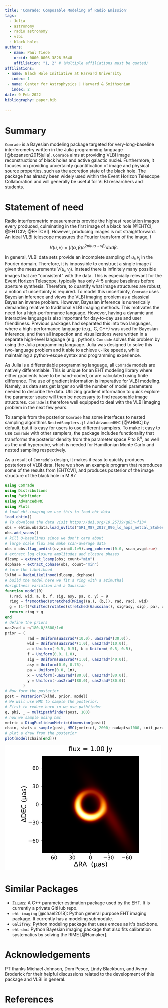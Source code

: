 ```yaml
---
title: 'Comrade: Composable Modeling of Radio Emission'
tags:
  - Julia
  - astronomy
  - radio astronomy
  - vlbi
  - black holes
authors:
  - name: Paul Tiede
    orcid: 0000-0003-3826-5648
    affiliation: "1, 2" # (Multiple affiliations must be quoted)
affiliations:
 - name: Black Hole Initiative at Harvard University
   index: 1
 - name: Center for Astrophysics | Harvard & Smithsonian
   index: 2
date: 9 Feb 2022
bibliography: paper.bib

---
```


# Summary

`Comrade` is a Bayesian modeling package targeted for very-long-baseline interferometry written in the Julia programming language [@bezanson2015julia]. `Comrade` aims at providing VLBI image reconstructions of black holes and active galactic nuclei. Furthermore, it focuses on providing uncertainty quantification of image and physical source properties, such as the accretion state of the black hole. The package has already been widely used within the Event Horizon Telescope Collaboration and will generally be useful for VLBI researchers and students.


# Statement of need

Radio interferometric measurements provide the highest resolution images every produced, culminating in the first image of a black hole [@EHTCI; @EHTCIV; @EHTCVI]. However, producing images is not straightforward.
An ideal VLBI telescope measures the Fourier transform of the image, $I$

$$
V(u,v) = \int I(\alpha, \beta) e^{2\pi i (u\alpha + v\beta)}d\alpha d\beta.
$$

In general, VLBI data sets provide an incomplete sampling of $u_i, v_j$ in the Fourier domain. Therefore, it is impossible to construct a single image $I$ given the measurements $V(u_i, v_j)$. Instead there is infinitely many possible images that are "consistent" with the data. This is especially relevant for the Event Horizon Telescope, typically has only 4-5 unique baselines before aperture synthesis. Therefore, to quantify what image structures are robust, a notion of uncertainty is required. To model this uncertainty, `Comrade` uses Bayesian inference and views the VLBI imaging problem as a classical Bayesian inverse problem. However, Bayesian inference is numerically demanding relative to traditional VLBI imaging methods. This motivates the need for a  high-performance language. However, having a dynamic and interactive language is also important for day-to-day use and user friendliness. Previous packages had separated this into two languages, where a high-performance language (e.g., C, C++) was used for Bayesian inference, and then all inspection and visualizations were written in a separate high-level language (e.g., python). `Comrade` solves this problem by using the Julia programming language. Julia was designed to solve this two-language problem and it able to achieve `C`-like speeds, while maintaining a python-esque syntax and programming experience.

As Julia is a differentiable programming language, all `Comrade` models are natively differentiable. This is unique for an EHT modeling library where either gradients have to be hand-coded, or are calculated using finite difference. The use of gradient information is imperative for VLBI modeling. Namely, as data sets get larger so will the number of model parameters needed to describe the data. Utilizing gradient information to quick explore the parameter space will then be necessary to find reasonable image structures. `Comrade` is therefore well equipped to deal with the VLBI imaging problem in the next few years.

To sample from the posterior `Comrade` has some interfaces to nested sampling algorithms `NestedSamplers.jl` and `AdvancedHMC` [@AHMC] by default, but it is easy for users to use different samplers. To make it easy to use `Comrade` with other samplers, the package includes functionality that transforms the posterior density from the parameter space $P$ to $\mathbb{R}^n$, as well as the unit hypercube, which is needed for Hamiltonian Monte Carlo and nested sampling respectively.

As a result of `Comrade`'s design, it makes it easy to quickly produces posteriors of VLBI data. Here we show an example program that reproduces some of the results from [EHTCVI], and produces posterior of the image structure of the black hole in M 87

```julia
using Comrade
using Distributions
using Pathfinder
using AdvancedHMC
using Plots
# load eht-imaging we use this to load eht data
load_ehtim()
# To download the data visit https://doi.org/10.25739/g85n-f134
obs = ehtim.obsdata.load_uvfits("SR1_M87_2017_096_lo_hops_netcal_StokesI.uvfits")
obs.add_scans()
# kill 0-baselines since we don't care about 
# large scale flux and make scan-average data
obs = obs.flag_uvdist(uv_min=0.1e9).avg_coherent(0.0, scan_avg=true)
# extract log closure amplitudes and closure phases
dlcamp = extract_lcamp(obs; count="min")
dcphase = extract_cphase(obs, count="min")
# form the likelihood
lklhd = RadioLikelihood(dlcamp, dcphase)
# build the model here we fit a ring with a azimuthal 
#brightness variation and a Gaussian
function model(θ)
  (;rad, wid, a, b, f, sig, asy, pa, x, y) = θ
  ring = f*smoothed(stretched(MRing((a,), (b,)), rad, rad), wid)
  g = (1-f)*shifted(rotated(stretched(Gaussian(), sig*asy, sig), pa), x, y)
  return ring + g
end
# define the priors
uas2rad = π/180.0/3600/1e6
prior = (
          rad = Uniform(uas2rad*(10.0), uas2rad*(30.0)),
          wid = Uniform(uas2rad*(1.0), uas2rad*(10.0)),
          a = Uniform(-0.5, 0.5), b = Uniform(-0.5, 0.5),
          f = Uniform(0.0, 1.0),
          sig = Uniform(uas2rad*(1.0), uas2rad*(40.0)),
          asy = Uniform(0.0, 0.75),
          pa = Uniform(0.0, 1π),
          x = Uniform(-uas2rad*(80.0), uas2rad*(80.0)),
          y = Uniform(-uas2rad*(80.0), uas2rad*(80.0))
        )
# Now form the posterior
post = Posterior(lklhd, prior, model)
# We will use HMC to sample the posterior.
# First to reduce burn in we use pathfinder
q, phi, _ = multipathfinder(post, 100)
# now we sample using hmc
metric = DiagEuclideanMetric(dimension(post))
chain, stats = sample(post, HMC(;metric), 2000; nadapts=1000, init_params=phi[1])
# plot a draw from the posterior
plot(model(chain[end]))    
```

![Image of M 87 from `Comrade`](blackhole.png)


# Similar Packages

- [<span style="font-variant:small-caps;">Themis</span>](@themis): A C++ parameter estimation package used by the EHT. It is currently a private GitHub repo.
- `eht-imaging` [@chael2018]: Python general purpose EHT imaging package. It currently has a modeling submodule.
- `Galifrey`: Python modeling package that uses emcee as it's backbone.
- `eht-dmc`: Python Bayesian imaging package that also fits calibration systematics by solving the RIME [@Hamaker].

# Acknowledgements

PT thanks Michael Johnson, Dom Pesce, Lindy Blackburn, and Avery Broderick for their helpful discussions related to the development of this package and VLBI in general.

# References